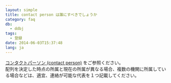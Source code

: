 ```yaml
---
layout: simple
title: contact person は誰にすべきでしょうか
category: faq
db:
  - ddbj
tags: 
  - 登録
date: 2014-06-03T15:37:48
lang: ja
---
```




<p><a href="/ddbj/submission.html#contact">コンタクトパーソン (contact person)</a> をご参照ください。<br>配列を決定した時点の所属と現在の所属が異なる場合、複数の機関に所属している場合などは、適宜、連絡が可能な代表を１つ記載してください。</p>

